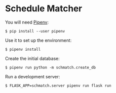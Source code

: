 Schedule Matcher
================

You will need [Pipenv][]:

    $ pip install --user pipenv

Use it to set up the environment:

    $ pipenv install

Create the initial database:

    $ pipenv run python -m schmatch.create_db

Run a development server:

    $ FLASK_APP=schmatch.server pipenv run flask run

[pipenv]: https://pipenv.readthedocs.io/en/latest/
